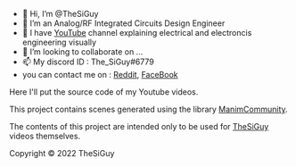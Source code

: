 - 👋 Hi, I’m @TheSiGuy
- 👀 I’m an Analog/RF Integrated Circuits Design Engineer
- 🌱 I have [YouTube](https://www.youtube.com/c/TheSiGuyEN) channel explaining electrical and electroncis engineering visually
- 💞️ I’m looking to collaborate on ...
- 📫 My discord ID : The_SiGuy#6779
- you can contact me on : [Reddit](https://www.reddit.com/user/The_SiGuy), [FaceBook](https://www.facebook.com/thesiguyEN)

Here I'll put the source code of my Youtube videos.

This project contains scenes generated using the library [ManimCommunity](https://github.com/ManimCommunity/manim).

The contents of this project are intended only to be used for [TheSiGuy](https://www.youtube.com/c/TheSiGuyEN) videos themselves.

Copyright © 2022 TheSiGuy





